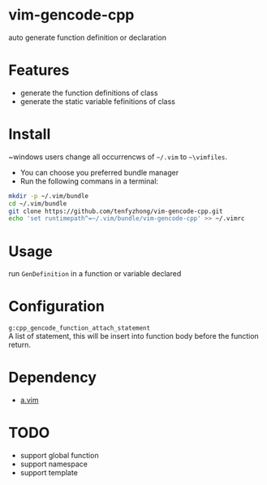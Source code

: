 # vim-gencode-cpp
auto generate function definition or declaration  

# Features
- generate the function definitions of class  
- generate the static variable fefinitions of class  

# Install
~windows users change all occurrencws of `~/.vim` to `~\vimfiles`.  
- You can choose you preferred bundle manager   
- Run the following commans in a terminal:  
```bash
mkdir -p ~/.vim/bundle  
cd ~/.vim/bundle  
git clone https://github.com/tenfyzhong/vim-gencode-cpp.git  
echo 'set runtimepath^=~/.vim/bundle/vim-gencode-cpp' >> ~/.vimrc  
```

# Usage
run `GenDefinition` in a function or variable declared  

# Configuration
`g:cpp_gencode_function_attach_statement`  
A list of statement, this will be insert into function body before the function return.  

# Dependency
- [a.vim](https://github.com/vim-scripts/a.vim)

# TODO
- support global function  
- support namespace 
- support template
